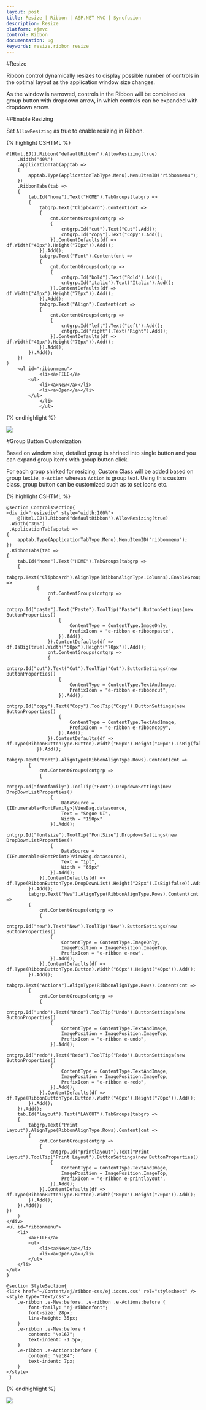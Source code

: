 ```yaml
---
layout: post
title: Resize | Ribbon | ASP.NET MVC | Syncfusion
description: Resize
platform: ejmvc
control: Ribbon
documentation: ug
keywords: resize,ribbon resize
---
```


#Resize 

Ribbon control dynamically resizes to display possible number of controls in the optimal layout as the application window size changes.

As the window is narrowed, controls in the Ribbon will be combined as group button with dropdown arrow, in which controls can be expanded with dropdown arrow.

##Enable Resizing 

Set `AllowResizing` as true to enable resizing in Ribbon.

{% highlight CSHTML %}

    @(Html.EJ().Ribbon("defaultRibbon").AllowResizing(true)
        .Width("40%")
        .ApplicationTab(apptab =>
        {
            apptab.Type(ApplicationTabType.Menu).MenuItemID("ribbonmenu");
        })
        .RibbonTabs(tab =>
        {
            tab.Id("home").Text("HOME").TabGroups(tabgrp =>
            {
                tabgrp.Text("Clipboard").Content(cnt =>
                {
                    cnt.ContentGroups(cntgrp =>
                    {
                        cntgrp.Id("cut").Text("Cut").Add();
                        cntgrp.Id("copy").Text("Copy").Add();
                    }).ContentDefaults(df => df.Width("40px").Height("70px")).Add();
                }).Add();
                tabgrp.Text("Font").Content(cnt =>
                {
                    cnt.ContentGroups(cntgrp =>
                    {
                        cntgrp.Id("bold").Text("Bold").Add();
                        cntgrp.Id("italic").Text("Italic").Add();
                    }).ContentDefaults(df => df.Width("40px").Height("70px")).Add();
                }).Add();
                tabgrp.Text("Align").Content(cnt =>
                {
                    cnt.ContentGroups(cntgrp =>
                    {
                        cntgrp.Id("left").Text("Left").Add();
                        cntgrp.Id("right").Text("Right").Add();
                    }).ContentDefaults(df => df.Width("40px").Height("70px")).Add();
                }).Add();
            }).Add();
        })
    )
        <ul id="ribbonmenu">
				<li><a>FILE</a>
            <ul>
                <li><a>New</a></li>
                <li><a>Open</a></li>
            </ul>
			    </li>
                </ul>

{% endhighlight %}

![](Resize_images/Resize_img1.png)

#Group Button Customization
 
Based on window size, detailed group is shrined into single button and you can expand group items with group button click.

For each group shirked for resizing, Custom Class will be added based on group text.ie, `e-Action` whereas `Action` is group text. Using this custom class, group button can be customized such as to set icons etc.

{% highlight CSHTML %}

    @section ControlsSection{
    <div id="resizediv" style="width:100%">
        @(Html.EJ().Ribbon("defaultRibbon").AllowResizing(true)
     .Width("36%")
     .ApplicationTab(apptab =>
    {
        apptab.Type(ApplicationTabType.Menu).MenuItemID("ribbonmenu");
    })
     .RibbonTabs(tab =>
    {
        tab.Id("home").Text("HOME").TabGroups(tabgrp =>
        {
            tabgrp.Text("Clipboard").AlignType(RibbonAlignType.Columns).EnableGroupExpander(true).Content(cnt =>
               {
                   cnt.ContentGroups(cntgrp =>
                   {
                       cntgrp.Id("paste").Text("Paste").ToolTip("Paste").ButtonSettings(new ButtonProperties()
                       {
                           ContentType = ContentType.ImageOnly,
                           PrefixIcon = "e-ribbon e-ribbonpaste",
                       }).Add();
                   }).ContentDefaults(df => df.IsBig(true).Width("50px").Height("70px")).Add();
                   cnt.ContentGroups(cntgrp =>
                   {
                       cntgrp.Id("cut").Text("Cut").ToolTip("Cut").ButtonSettings(new ButtonProperties()
                       {
                           ContentType = ContentType.TextAndImage,
                           PrefixIcon = "e-ribbon e-ribboncut",
                       }).Add();
                       cntgrp.Id("copy").Text("Copy").ToolTip("Copy").ButtonSettings(new ButtonProperties()
                       {
                           ContentType = ContentType.TextAndImage,
                           PrefixIcon = "e-ribbon e-ribboncopy",
                       }).Add();
                   }).ContentDefaults(df => df.Type(RibbonButtonType.Button).Width("60px").Height("40px").IsBig(false)).Add();
               }).Add();
            tabgrp.Text("Font").AlignType(RibbonAlignType.Rows).Content(cnt =>
            {
                cnt.ContentGroups(cntgrp =>
                {
                    cntgrp.Id("fontfamily").ToolTip("Font").DropdownSettings(new DropDownListProperties()
                    {
                        DataSource = (IEnumerable<FontFamily>)ViewBag.datasource,
                        Text = "Segoe UI",
                        Width = "150px"
                    }).Add();
                    cntgrp.Id("fontsize").ToolTip("FontSize").DropdownSettings(new DropDownListProperties()
                    {
                        DataSource = (IEnumerable<FontPoint>)ViewBag.datasource1,
                        Text = "1pt",
                        Width = "65px"
                    }).Add();
                }).ContentDefaults(df => df.Type(RibbonButtonType.DropDownList).Height("28px").IsBig(false)).Add();
            }).Add();
            tabgrp.Text("New").AlignType(RibbonAlignType.Rows).Content(cnt =>
            {
                cnt.ContentGroups(cntgrp =>
                {
                    cntgrp.Id("new").Text("New").ToolTip("New").ButtonSettings(new ButtonProperties()
                    {
                        ContentType = ContentType.ImageOnly,
                        ImagePosition = ImagePosition.ImageTop,
                        PrefixIcon = "e-ribbon e-new",
                    }).Add();
                }).ContentDefaults(df => df.Type(RibbonButtonType.Button).Width("60px").Height("40px")).Add();
            }).Add();
            tabgrp.Text("Actions").AlignType(RibbonAlignType.Rows).Content(cnt =>
            {
                cnt.ContentGroups(cntgrp =>
                {
                    cntgrp.Id("undo").Text("Undo").ToolTip("Undo").ButtonSettings(new ButtonProperties()
                    {
                        ContentType = ContentType.TextAndImage,
                        ImagePosition = ImagePosition.ImageTop,
                        PrefixIcon = "e-ribbon e-undo",
                    }).Add();
                    cntgrp.Id("redo").Text("Redo").ToolTip("Redo").ButtonSettings(new ButtonProperties()
                    {
                        ContentType = ContentType.TextAndImage,
                        ImagePosition = ImagePosition.ImageTop,
                        PrefixIcon = "e-ribbon e-redo",
                    }).Add();
                }).ContentDefaults(df => df.Type(RibbonButtonType.Button).Width("40px").Height("70px")).Add();
            }).Add();
        }).Add();
        tab.Id("layout").Text("LAYOUT").TabGroups(tabgrp =>
        {
            tabgrp.Text("Print Layout").AlignType(RibbonAlignType.Rows).Content(cnt =>
            {
                cnt.ContentGroups(cntgrp =>
                {
                    cntgrp.Id("printlayout").Text("Print Layout").ToolTip("Print Layout").ButtonSettings(new ButtonProperties()
                    {
                        ContentType = ContentType.TextAndImage,
                        ImagePosition = ImagePosition.ImageTop,
                        PrefixIcon = "e-ribbon e-printlayout",
                    }).Add();
                }).ContentDefaults(df => df.Type(RibbonButtonType.Button).Width("80px").Height("70px")).Add();
            }).Add();
        }).Add();
    })
        )
    </div>
    <ul id="ribbonmenu">
        <li>
            <a>FILE</a>
            <ul>
                <li><a>New</a></li>
                <li><a>Open</a></li>
            </ul>
        </li>
    </ul>
    }

    @section StyleSection{
    <link href="~/Content/ej/ribbon-css/ej.icons.css" rel="stylesheet" />
    <style type="text/css">
        .e-ribbon .e-New:before, .e-ribbon .e-Actions:before {
            font-family: "ej-ribbonfont";
            font-size: 28px;
            line-height: 35px;
        }
        .e-ribbon .e-New:before {
            content: "\e167";
            text-indent: -1.5px;
        }
        .e-ribbon .e-Actions:before {
            content: "\e184";
            text-indent: 7px;
        }
    </style>
     }
     
{% endhighlight %}

![](Resize_images/Resize_img2.png)

